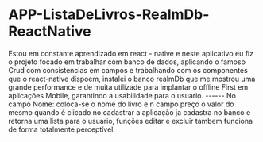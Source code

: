 # APP-ListaDeLivros-RealmDb-ReactNative
Estou em constante aprendizado em react - native e neste aplicativo eu fiz o projeto focado em trabalhar com banco de dados, aplicando o famoso Crud 
com consistencias em campos e trabalhando com os componentes que o react-native dispoem, instalei o banco realmDb que me mostrou uma grande performance 
e de muita utilizade para implantar o offline First em aplicações Mobile, garantindo a usabilidade para o usuario. 
------ No campo Nome: coloca-se o nome do livro e n campo preço o valor do mesmo quando é clicado no cadastrar a aplicação ja cadastra no banco e
retorna uma lista para o usuario, funções editar e excluir tambem funciona de forma totalmente perceptível.
